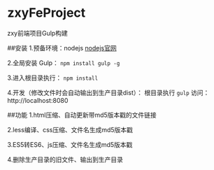 # zxyFeProject
zxy前端项目Gulp构建

##安装
1.预备环境：nodejs <a href="https://nodejs.org/en/" target="_blank">nodejs官网</a> 

2.全局安装 Gulp：
``` npm install gulp -g ```

3.进入根目录执行：
```npm install```

4.开发（修改文件时会自动输出到生产目录dist）：
根目录执行 ``` gulp ```
访问： http://localhost:8080

##功能
1.html压缩、自动更新带md5版本戳的文件链接

2.less编译、css压缩、文件名生成md5版本戳

3.ES5转ES6、js压缩、文件名生成md5版本戳

4.删除生产目录的旧文件、输出到生产目录
